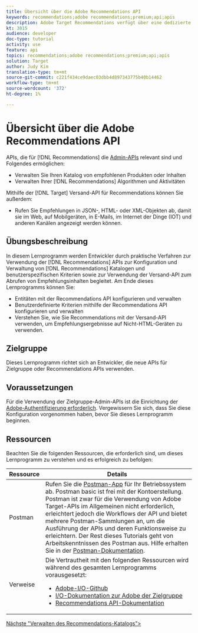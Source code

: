 ```yaml
---
title: Übersicht über die Adobe Recommendations API
keywords: recommendations;adobe recommendations;premium;api;apis
description: Adobe Target Recommendations verfügt über eine dedizierte Reihe von APIs, mit denen Sie Ihren Katalog mit empfohlbaren Produkten und/oder Inhalten verwalten können. Ihre Empfehlungsalgorithmen und -Kampagnen zu verwalten; und geben Empfehlungen in JSON-, HTML- oder XML-Objekten für die Anzeige in Web-, Mobil-, E-Mail-, IOT- und anderen Kanälen ab.
kt: 3815
audience: developer
doc-type: tutorial
activity: use
feature: api
topics: recommendations;adobe recommendations;premium;api;apis
solution: Target
author: Judy Kim
translation-type: tm+mt
source-git-commit: c221f434ce9daec03dbb4d897343775b40b14462
workflow-type: tm+mt
source-wordcount: '372'
ht-degree: 1%

---
```



# Übersicht über die Adobe Recommendations API

APIs, die für [!DNL Recommendations] die [Admin-APIs](https://docs.adobe.com/content/help/en/target/using/apis/api-overview.html) relevant sind und Folgendes ermöglichen:

* Verwalten Sie Ihren Katalog von empfohlenen Produkten oder Inhalten
* Verwalten Ihrer [!DNL Recommendations] Algorithmen und Aktivitäten

Mithilfe der [!DNL Target] Versand-API [](https://docs.adobe.com/content/help/en/target/using/apis/api-overview.html) für Recommendations können Sie außerdem:

* Rufen Sie Empfehlungen in JSON-, HTML- oder XML-Objekten ab, damit sie im Web, auf Mobilgeräten, in E-Mails, im Internet der Dinge (IOT) und anderen Kanälen angezeigt werden können.

## Übungsbeschreibung

In diesem Lernprogramm werden Entwickler durch praktische Verfahren zur Verwendung der [!DNL Recommendations] APIs zur Konfiguration und Verwaltung von [!DNL Recommendations] Katalogen und benutzerspezifischen Kriterien sowie zur Verwendung der Versand-API zum Abrufen von Empfehlungsinhalten begleitet. Am Ende dieses Lernprogramms können Sie:

* Entitäten mit der Recommendations API konfigurieren und verwalten
* Benutzerdefinierte Kriterien mithilfe der Recommendations API konfigurieren und verwalten
* Verstehen Sie, wie Sie Recommendations mit der Versand-API verwenden, um Empfehlungsergebnisse auf Nicht-HTML-Geräten zu verwenden.

## Zielgruppe

Dieses Lernprogramm richtet sich an Entwickler, die neue APIs für Zielgruppe oder Recommendations APIs verwenden.

## Voraussetzungen

Für die Verwendung der Zielgruppe-Admin-APIs ist die Einrichtung der [Adobe-Authentifizierung erforderlich](../apis/configure-io-target-integration.md). Vergewissern Sie sich, dass Sie diese Konfiguration vorgenommen haben, bevor Sie dieses Lernprogramm beginnen.

## Ressourcen

Beachten Sie die folgenden Ressourcen, die erforderlich sind, um dieses Lernprogramm zu verstehen und es erfolgreich zu befolgen:

| Ressource | Details |
| --- | --- |
| Postman | Rufen Sie die [Postman-App](https://www.postman.com/downloads/) für Ihr Betriebssystem ab. Postman basic ist frei mit der Kontoerstellung. Postman ist zwar für die Verwendung von Adobe Target-APIs im Allgemeinen nicht erforderlich, erleichtert jedoch die Workflows der API und bietet mehrere Postman-Sammlungen an, um die Ausführung der APIs und deren Funktionsweise zu erleichtern. Der Rest dieses Tutorials geht von Arbeitskenntnissen des Postman aus. Hilfe erhalten Sie in der [Postman-Dokumentation](https://learning.getpostman.com/). |
| Verweise | Die Vertrautheit mit den folgenden Ressourcen wird während des gesamten Lernprogramms vorausgesetzt:<UL><li>[Adobe-I/O-Github](https://github.com/adobeio)</li><li>[I/O-Dokumentation zur Adobe der Zielgruppe](https://developers.adobetarget.com/api/#introduction)</li><li>[Recommendations API-Dokumentation](https://developers.adobetarget.com/api/recommendations/)</li></ul> |

[Nächste &quot;Verwalten des Recommendations-Katalogs&quot;>](manage-catalog.md)
